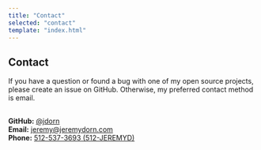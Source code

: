 ```yaml
---
title: "Contact"
selected: "contact"
template: "index.html"
---
```


Contact
----------

If you have a question or found a bug with one of my open source projects, please create an issue on GitHub. Otherwise, my preferred contact method is email.

<div style='margin-top: 30px;' class='linklist'>
	<div><strong class='red'>GitHub:</strong> <a href='https://github.com/jdorn' target='_blank'>@jdorn</a></div>
	<div><strong class='red'>Email:</strong> <a href='mailto:jeremy@jeremydorn.com'>jeremy@jeremydorn.com</a></div>
	<div><strong class='red'>Phone:</strong> <a href='tel:512-537-3693'>512-537-3693 (512-JEREMYD)</a></div>
</div>